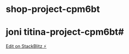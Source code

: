 # shop-project-cpm6bt
# joni titina-project-cpm6bt#

[Edit on StackBlitz ⚡️](https://stackblitz.com/edit/shop-project-cpm6bt)
